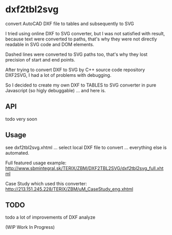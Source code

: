 # dxf2tbl2svg
convert AutoCAD DXF file to tables and subsequently to SVG

I tried using  online DXF to SVG converter, but I was not satisfied with result, because text were converted to paths, 
that's why they were not directly readable in SVG code and DOM elements.

Dashed lines were converted to SVG paths too, that's why they lost precision of start and end points.

After trying to convert DXF to SVG by C++ source code repository DXF2SVG, I had a lot of problems with debugging.

So I decided to create my own DXF to TABLES to SVG converter in pure Javascript (so higly debuggable) ... and here is.

API
----
todo very soon

Usage
-----
see dxf2tbl2svg.xhtml ... select local DXF file to convert ... everything else is automated.

Full featured usage example:
http://www.sbmintegral.sk/TERIX/ZBM/DXF2TBL2SVG/dxf2tbl2svg_full.xhtml

Case Study which used this converter:
http://213.151.245.228/TERIX/ZBM/uM_CaseStudy_eng.xhtml

TODO
----
todo a lot of improvements of DXF analyze


(WIP Work In Progress)


